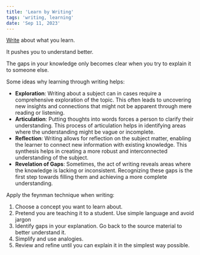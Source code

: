 ```yaml
---
title: 'Learn by Writing'
tags: 'writing, learning'
date: 'Sep 11, 2023'
---
```


[Write](https://addyosmani.com/blog/write-learn/) about what you learn.

It pushes you to understand better.

The gaps in your knowledge only becomes clear when you try to explain it to someone else.

Some ideas why learning through writing helps:

- **Exploration**: Writing about a subject can in cases require a comprehensive exploration of the topic. This often leads to uncovering new insights and connections that might not be apparent through mere reading or listening.
- **Articulation**: Putting thoughts into words forces a person to clarify their understanding. This process of articulation helps in identifying areas where the understanding might be vague or incomplete.
- **Reflection**: Writing allows for reflection on the subject matter, enabling the learner to connect new information with existing knowledge. This synthesis helps in creating a more robust and interconnected understanding of the subject.
- **Revelation of Gaps**: Sometimes, the act of writing reveals areas where the knowledge is lacking or inconsistent. Recognizing these gaps is the first step towards filling them and achieving a more complete understanding.

Apply the feynman technique when writing:

1. Choose a concept you want to learn about.
2. Pretend you are teaching it to a student. Use simple language and avoid jargon
3. Identify gaps in your explanation. Go back to the source material to better understand it.
4. Simplify and use analogies.
5. Review and refine until you can explain it in the simplest way possible.
